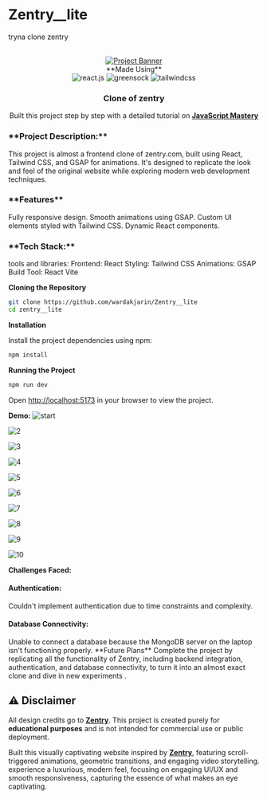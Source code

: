 # Zentry__lite
tryna clone zentry



<div align="center">
  <br />
    <a href="https://github.com/wardakjarin" target="_blank">
      <img src="https://www.bee.com/wp-content/uploads/2024/05/frc-69ef1e7269edf7176637eb1f109bfecb.jpg" alt="Project Banner">
    </a>
  <br />
**Made Using**
  <div>
    <img src="https://img.shields.io/badge/-React_JS-black?style=for-the-badge&logoColor=white&logo=react&color=61DAFB" alt="react.js" />
    <img src="https://img.shields.io/badge/-GSAP-black?style=for-the-badge&logoColor=white&logo=greensock&color=88CE02" alt="greensock" />
    <img src="https://img.shields.io/badge/-Tailwind_CSS-black?style=for-the-badge&logoColor=white&logo=tailwindcss&color=06B6D4" alt="tailwindcss" />
  </div>

  <h3 align="center">Clone of zentry</h3>

   <div align="center">
     Built this project step by step with a detailed tutorial on <a href="https://www.youtube.com/@javascriptmastery/videos" target="_blank"><b>JavaScript Mastery</b></a> 
    </div>
</div>
<div>
 <h3> **Project Description:**</h3>
This project is almost a frontend clone of zentry.com, built using React, Tailwind CSS, and GSAP for animations. It's designed to replicate the look and feel of the original website while exploring modern web development techniques.
</div>
<div>
<h3>**Features**</h3>
Fully responsive design.
Smooth animations using GSAP.
Custom UI elements styled with Tailwind CSS.
Dynamic React components.
</div>
<div>
<h3>**Tech Stack:**</h3>
tools and libraries:
Frontend: React
Styling: Tailwind CSS
Animations: GSAP
Build Tool: React Vite
</div>

**Cloning the Repository**

```bash
git clone https://github.com/wardakjarin/Zentry__lite
cd zentry__lite
```

**Installation**

Install the project dependencies using npm:

```bash
npm install
```

**Running the Project**

```bash
npm run dev
```

Open [http://localhost:5173](http://localhost:5173) in your browser to view the project.

**Demo:**
![start](<Screenshot 2024-12-06 212255.png>)

![2](<Screenshot 2024-12-06 212304.png>)

![3](<Screenshot 2024-12-06 212310.png>)

![4](<Screenshot 2024-12-06 212316.png>)

![5](<Screenshot 2024-12-06 212325.png>)

![6](<Screenshot 2024-12-06 212325.png>)

![7](<Screenshot 2024-12-06 212336.png>)

![8](<Screenshot 2024-12-06 212341.png>)

![9](<Screenshot 2024-12-06 212349.png>)

![10](<Screenshot 2024-12-06 212353.png>)



**Challenges Faced:**
<h4>Authentication:</h4> Couldn't implement authentication due to time constraints and complexity.
<h4>Database Connectivity:</h4> Unable to connect a database because the MongoDB server on the laptop isn't functioning properly.
**Future Plans**
Complete the project by replicating all the functionality of Zentry, including backend integration, authentication, and database connectivity, to turn it into an almost exact clone and dive in new experiments .

## ⚠️ Disclaimer

All design credits go to **[Zentry](https://zentry.com/)**. This project is created purely for **educational purposes** and is not intended for commercial use or public deployment.


Built this visually captivating website inspired by **[Zentry](https://zentry.com/)**, featuring scroll-triggered animations, geometric transitions, and engaging video storytelling. experience a luxurious, modern feel, focusing on engaging UI/UX and smooth responsiveness, capturing the essence of what makes an eye captivating.
